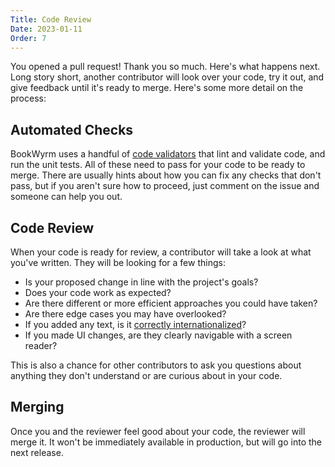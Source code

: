 ```yaml
---
Title: Code Review
Date: 2023-01-11
Order: 7
---
```


You opened a pull request! Thank you so much. Here's what happens next. Long story short, another contributor will look over your code, try it out, and give feedback until it's ready to merge. Here's some more detail on the process:

## Automated Checks

BookWyrm uses a handful of [code validators](style_guide.html) that lint and validate code, and run the unit tests. All of these need to pass for your code to be ready to merge. There are usually hints about how you can fix any checks that don't pass, but if you aren't sure how to proceed, just comment on the issue and someone can help you out.

## Code Review

When your code is ready for review, a contributor will take a look at what you've written. They will be looking for a few things:

 - Is your proposed change in line with the project's goals?
 - Does your code work as expected?
 - Are there different or more efficient approaches you could have taken?
 - Are there edge cases you may have overlooked?
 - If you added any text, is it [correctly internationalized](translation.html)?
 - If you made UI changes, are they clearly navigable with a screen reader?

This is also a chance for other contributors to ask you questions about anything they don't understand or are curious about in your code.

## Merging

Once you and the reviewer feel good about your code, the reviewer will merge it. It won't be immediately available in production, but will go into the next release.
